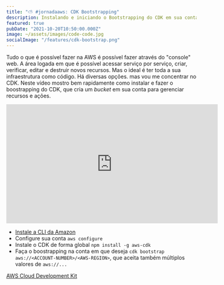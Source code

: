 ```yaml
---
title: "⛅ #jornadaaws: CDK Bootstrapping"
description: Instalando e iniciando o Bootstrapping do CDK em sua conta
featured: true
pubDate: "2021-10-20T10:50:00.000Z"
image: ~/assets/images/code-code.jpg
socialImage: "/features/cdk-bootstrap.png"
---
```


<p class="lead">Tudo o que é possível fazer na AWS é possível fazer através do "console" web. A área logada em que é possível acessar serviço por serviço, criar, verificar, editar e destruir novos recursos. Mas o ideal é ter toda a sua infraestrutura como código. Há diversas opções. mas vou me concentrar no CDK. Neste vídeo mostro bem rapidamente como instalar e fazer o boostrapping do CDK, que cria um <em>bucket</em> em sua conta para gerenciar recursos e ações.</p>

<div class='yt-frame'>
<iframe title="YouTube" width="560" height="315" src="https://www.youtube.com/embed/12uM8Qy39xo" frameBorder="0" allow="accelerometer; autoplay; clipboard-write; encrypted-media; gyroscope; picture-in-picture" allowfullscreen></iframe>
</div>


- [Instale a CLI da Amazon](https://aws.amazon.com/pt/cli/)
- Configure sua conta `aws configure`
- Instale o CDK de forma global `npm install -g aws-cdk`
- Faça o boostrapping na conta em que deseja `cdk bootstrap aws://<ACCOUNT-NUMBER>/<AWS-REGION>`, que aceita também múltiplos valores de `aws://...`


[AWS Cloud Development Kit](https://aws.amazon.com/pt/cdk/)